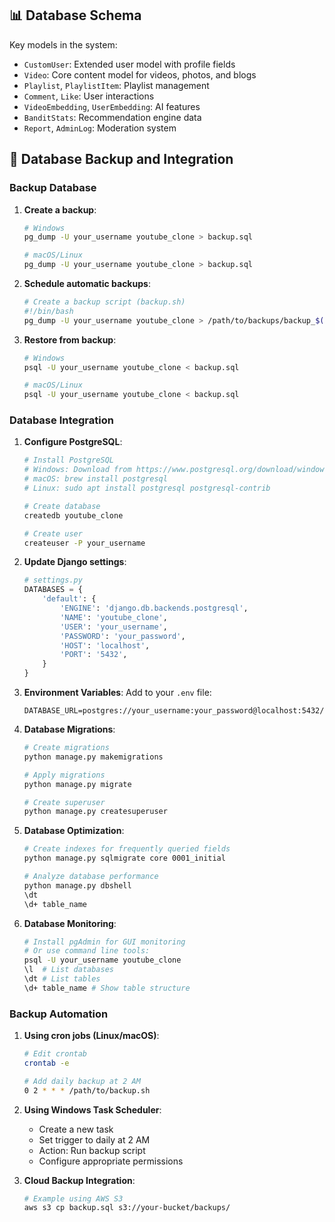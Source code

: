 ## 📊 Database Schema

Key models in the system:

- `CustomUser`: Extended user model with profile fields
- `Video`: Core content model for videos, photos, and blogs
- `Playlist`, `PlaylistItem`: Playlist management
- `Comment`, `Like`: User interactions
- `VideoEmbedding`, `UserEmbedding`: AI features
- `BanditStats`: Recommendation engine data
- `Report`, `AdminLog`: Moderation system

## 💾 Database Backup and Integration

### Backup Database

1. **Create a backup**:
   ```bash
   # Windows
   pg_dump -U your_username youtube_clone > backup.sql

   # macOS/Linux
   pg_dump -U your_username youtube_clone > backup.sql
   ```

2. **Schedule automatic backups**:
   ```bash
   # Create a backup script (backup.sh)
   #!/bin/bash
   pg_dump -U your_username youtube_clone > /path/to/backups/backup_$(date +%Y%m%d).sql
   ```

3. **Restore from backup**:
   ```bash
   # Windows
   psql -U your_username youtube_clone < backup.sql

   # macOS/Linux
   psql -U your_username youtube_clone < backup.sql
   ```

### Database Integration

1. **Configure PostgreSQL**:
   ```bash
   # Install PostgreSQL
   # Windows: Download from https://www.postgresql.org/download/windows/
   # macOS: brew install postgresql
   # Linux: sudo apt install postgresql postgresql-contrib

   # Create database
   createdb youtube_clone

   # Create user
   createuser -P your_username
   ```

2. **Update Django settings**:
   ```python
   # settings.py
   DATABASES = {
       'default': {
           'ENGINE': 'django.db.backends.postgresql',
           'NAME': 'youtube_clone',
           'USER': 'your_username',
           'PASSWORD': 'your_password',
           'HOST': 'localhost',
           'PORT': '5432',
       }
   }
   ```

3. **Environment Variables**:
   Add to your `.env` file:
   ```
   DATABASE_URL=postgres://your_username:your_password@localhost:5432/youtube_clone
   ```

4. **Database Migrations**:
   ```bash
   # Create migrations
   python manage.py makemigrations

   # Apply migrations
   python manage.py migrate

   # Create superuser
   python manage.py createsuperuser
   ```

5. **Database Optimization**:
   ```bash
   # Create indexes for frequently queried fields
   python manage.py sqlmigrate core 0001_initial

   # Analyze database performance
   python manage.py dbshell
   \dt
   \d+ table_name
   ```

6. **Database Monitoring**:
   ```bash
   # Install pgAdmin for GUI monitoring
   # Or use command line tools:
   psql -U your_username youtube_clone
   \l  # List databases
   \dt # List tables
   \d+ table_name # Show table structure
   ```

### Backup Automation

1. **Using cron jobs (Linux/macOS)**:
   ```bash
   # Edit crontab
   crontab -e

   # Add daily backup at 2 AM
   0 2 * * * /path/to/backup.sh
   ```

2. **Using Windows Task Scheduler**:
   - Create a new task
   - Set trigger to daily at 2 AM
   - Action: Run backup script
   - Configure appropriate permissions

3. **Cloud Backup Integration**:
   ```bash
   # Example using AWS S3
   aws s3 cp backup.sql s3://your-bucket/backups/
   ``` 
